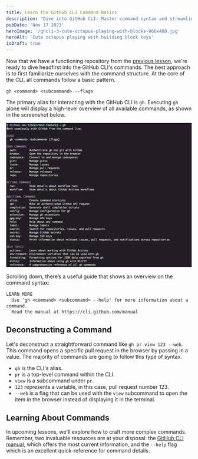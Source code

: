 ```yaml
---
title: Learn the GitHub CLI Command Basics
description: "Dive into GitHub CLI: Master command syntax and streamline your development process. Our guide breaks down CLI commands, making them easy to learn and apply."
pubDate: 'Nov 17 2023'
heroImage: '/ghcli-3-cute-octopus-playing-with-blocks-960x480.jpg'
heroAlt: 'Cute octopus playing with building block toys'
isDraft: true
---
```


Now that we have a functioning repository from the [previous lesson](/blog/ghcli-2-initializing-a-repo-with-the-github-cli), we're ready to dive headfirst into the GitHub CLI's commands. The best approach is to first familiarize ourselves with the command structure. At the core of the CLI, all commands follow a basic pattern.

```shell
gh <command> <subcommand> --flags
```

The primary alias for interacting with the GitHub CLI is `gh`. Executing `gh` alone will display a high-level overview of all available commands, as shown in the screenshot below.

![Display of possible commands when using `gh` by itself](./assets/ghcli-3-gh-base-command.jpg)

Scrolling down, there’s a useful guide that shows an overview on the command syntax:

```shell
LEARN MORE
  Use 'gh <command> <subcommand> --help' for more information about a command.
  Read the manual at https://cli.github.com/manual
```

## Deconstructing a Command
Let's deconstruct a straightforward command like `gh pr view 123 --web`. This command opens a specific pull request in the browser by passing in a value. The majority of commands are going to follow this type of syntax.

- `gh` is the CLI's alias.
- `pr` is a top-level command within the CLI.
- `view` is a subcommand under `pr`.
- `123` represents a variable, in this case, pull request number 123.
- `--web` is a flag that can be used with the `view` subcommand to open the item in the browser instead of displaying it in the terminal.

## Learning About Commands
In upcoming lessons, we'll explore how to craft more complex commands. Remember, two invaluable resources are at your disposal: the [GitHub CLI manual](https://cli.github.com/manual), which offers the most current information, and the `--help` flag which is an excellent quick-reference for command details.